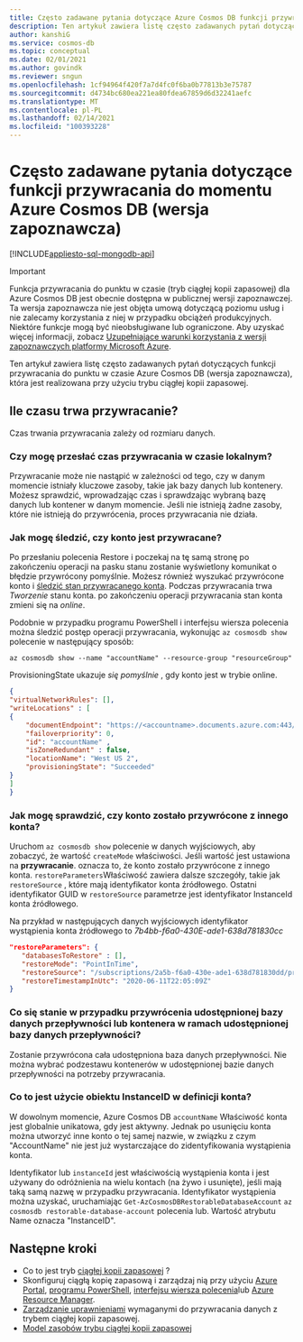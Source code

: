 ```yaml
---
title: Często zadawane pytania dotyczące Azure Cosmos DB funkcji przywracania do punktu w czasie.
description: Ten artykuł zawiera listę często zadawanych pytań dotyczących funkcji przywracania do momentu Azure Cosmos DB, która została osiągnięta przy użyciu trybu ciągłej kopii zapasowej.
author: kanshiG
ms.service: cosmos-db
ms.topic: conceptual
ms.date: 02/01/2021
ms.author: govindk
ms.reviewer: sngun
ms.openlocfilehash: 1cf94964f420f7a7d4fc0f6ba0b77813b3e75787
ms.sourcegitcommit: d4734bc680ea221ea80fdea67859d6d32241aefc
ms.translationtype: MT
ms.contentlocale: pl-PL
ms.lasthandoff: 02/14/2021
ms.locfileid: "100393228"
---
```

# <a name="frequently-asked-questions-on-the-azure-cosmos-db-point-in-time-restore-feature-preview"></a>Często zadawane pytania dotyczące funkcji przywracania do momentu Azure Cosmos DB (wersja zapoznawcza)
[!INCLUDE[appliesto-sql-mongodb-api](includes/appliesto-sql-mongodb-api.md)]

> [!IMPORTANT]
> Funkcja przywracania do punktu w czasie (tryb ciągłej kopii zapasowej) dla Azure Cosmos DB jest obecnie dostępna w publicznej wersji zapoznawczej.
> Ta wersja zapoznawcza nie jest objęta umową dotyczącą poziomu usług i nie zalecamy korzystania z niej w przypadku obciążeń produkcyjnych. Niektóre funkcje mogą być nieobsługiwane lub ograniczone.
> Aby uzyskać więcej informacji, zobacz [Uzupełniające warunki korzystania z wersji zapoznawczych platformy Microsoft Azure](https://azure.microsoft.com/support/legal/preview-supplemental-terms/).

Ten artykuł zawiera listę często zadawanych pytań dotyczących funkcji przywracania do punktu w czasie Azure Cosmos DB (wersja zapoznawcza), która jest realizowana przy użyciu trybu ciągłej kopii zapasowej.

## <a name="how-much-time-does-it-takes-to-restore"></a>Ile czasu trwa przywracanie?
Czas trwania przywracania zależy od rozmiaru danych.

### <a name="can-i-submit-the-restore-time-in-local-time"></a>Czy mogę przesłać czas przywracania w czasie lokalnym?
Przywracanie może nie nastąpić w zależności od tego, czy w danym momencie istniały kluczowe zasoby, takie jak bazy danych lub kontenery. Możesz sprawdzić, wprowadzając czas i sprawdzając wybraną bazę danych lub kontener w danym momencie. Jeśli nie istnieją żadne zasoby, które nie istnieją do przywrócenia, proces przywracania nie działa.

### <a name="how-can-i-track-if-an-account-is-being-restored"></a>Jak mogę śledzić, czy konto jest przywracane?
Po przesłaniu polecenia Restore i poczekaj na tę samą stronę po zakończeniu operacji na pasku stanu zostanie wyświetlony komunikat o błędzie przywrócony pomyślnie. Możesz również wyszukać przywrócone konto i [śledzić stan przywracanego konta](continuous-backup-restore-portal.md#track-restore-status). Podczas przywracania trwa *Tworzenie* stanu konta. po zakończeniu operacji przywracania stan konta zmieni się na *online*.

Podobnie w przypadku programu PowerShell i interfejsu wiersza polecenia można śledzić postęp operacji przywracania, wykonując `az cosmosdb show` polecenie w następujący sposób:

```azurecli-interactive
az cosmosdb show --name "accountName" --resource-group "resourceGroup"
```

ProvisioningState ukazuje *się pomyślnie* , gdy konto jest w trybie online.

```json
{
"virtualNetworkRules": [],
"writeLocations" : [
{
    "documentEndpoint": "https://<accountname>.documents.azure.com:443/", 
    "failoverpriority": 0,
    "id": "accountName" ,
    "isZoneRedundant" : false, 
    "locationName": "West US 2", 
    "provisioningState": "Succeeded"
}
]
}
```

### <a name="how-can-i-find-out-whether-an-account-was-restored-from-another-account"></a>Jak mogę sprawdzić, czy konto zostało przywrócone z innego konta?
Uruchom `az cosmosdb show` polecenie w danych wyjściowych, aby zobaczyć, że wartość `createMode` właściwości. Jeśli wartość jest ustawiona na **przywracanie**. oznacza to, że konto zostało przywrócone z innego konta. `restoreParameters`Właściwość zawiera dalsze szczegóły, takie jak `restoreSource` , które mają identyfikator konta źródłowego. Ostatni identyfikator GUID w `restoreSource` parametrze jest identyfikator InstanceId konta źródłowego.

Na przykład w następujących danych wyjściowych identyfikator wystąpienia konta źródłowego to *7b4bb-f6a0-430E-ade1-638d781830cc*

```json
"restoreParameters": {
   "databasesToRestore" : [],
   "restoreMode": "PointInTime",
   "restoreSource": "/subscriptions/2a5b-f6a0-430e-ade1-638d781830dd/providers/Microsoft.DocumentDB/locations/westus/restorableDatabaseAccounts/7b4bb-f6a0-430e-ade1-638d781830cc",
   "restoreTimestampInUtc": "2020-06-11T22:05:09Z"
}
```

### <a name="what-happens-when-i-restore-a-shared-throughput-database-or-a-container-within-a-shared-throughput-database"></a>Co się stanie w przypadku przywrócenia udostępnionej bazy danych przepływności lub kontenera w ramach udostępnionej bazy danych przepływności?
Zostanie przywrócona cała udostępniona baza danych przepływności. Nie można wybrać podzestawu kontenerów w udostępnionej bazie danych przepływności na potrzeby przywracania.

### <a name="what-is-the-use-of-instanceid-in-the-account-definition"></a>Co to jest użycie obiektu InstanceID w definicji konta?
W dowolnym momencie, Azure Cosmos DB `accountName` Właściwość konta jest globalnie unikatowa, gdy jest aktywny. Jednak po usunięciu konta można utworzyć inne konto o tej samej nazwie, w związku z czym "AccountName" nie jest już wystarczające do zidentyfikowania wystąpienia konta. 

Identyfikator lub `instanceId` jest właściwością wystąpienia konta i jest używany do odróżnienia na wielu kontach (na żywo i usunięte), jeśli mają taką samą nazwę w przypadku przywracania. Identyfikator wystąpienia można uzyskać, uruchamiając `Get-AzCosmosDBRestorableDatabaseAccount`  `az cosmosdb restorable-database-account` polecenia lub. Wartość atrybutu Name oznacza "InstanceID".

## <a name="next-steps"></a>Następne kroki

* Co to jest tryb [ciągłej kopii zapasowej](continuous-backup-restore-introduction.md) ?
* Skonfiguruj ciągłą kopię zapasową i zarządzaj nią przy użyciu [Azure Portal](continuous-backup-restore-portal.md), [programu PowerShell](continuous-backup-restore-powershell.md), [interfejsu wiersza polecenia](continuous-backup-restore-command-line.md)lub [Azure Resource Manager](continuous-backup-restore-template.md).
* [Zarządzanie uprawnieniami](continuous-backup-restore-permissions.md) wymaganymi do przywracania danych z trybem ciągłej kopii zapasowej.
* [Model zasobów trybu ciągłej kopii zapasowej](continuous-backup-restore-resource-model.md)